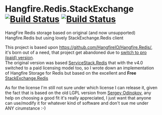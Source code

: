 # Hangfire.Redis.StackExchange [![Build Status](https://travis-ci.org/marcoCasamento/Hangfire.Redis.StackExchange.svg?branch=master)](https://travis-ci.org/marcoCasamento/Hangfire.Redis.StackExchange) [![Build Status](https://ci.appveyor.com/api/projects/status/32r7s2skrgm9ubva/branch/master?svg=true)](https://ci.appveyor.com/project/marcoCasamento/hangfire-redis-stackexchange)
HangFire Redis storage based on original (and now unsupported) Hangfire.Redis but using lovely StackExchange.Redis client

This project is based upon https://github.com/HangfireIO/Hangfire.Redis/, it's born out of a need, that project get abandoned due to [switch to pro (paid) version](http://odinserj.net/2014/11/15/hangfire-pro/).  
The original version was based [ServiceStack.Redis](https://servicestack.net/redis) that with the v4.0 switched to a paid licensing model too, so I wrote down an implementation of Hangfire Storage for Redis but based on the excellent and **Free** [StackExchange.Redis](https://github.com/StackExchange/StackExchange.Redis)  

As for the license I'm still not sure under which license I can release it, given the fact that is based on the old LGPL version from [Sergey Odinokov](https://github.com/odinserj), any help on choosing a good fit it's really appreciated, I just want that anyone can use/modify it for whatever kind of software and don't sue me under ANY cirumstance :-)

